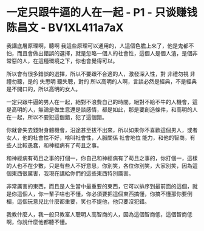 # 一定只跟牛逼的人在一起 - P1 - 只谈赚钱陈昌文 - BV1XL411a7aX

我講底層原理啊，聽啊 我這些原理可以通用的，人這個色膽上來了，他是鬼都不怕，而且會做出錯誤的選擇，就是忽略一個人的社會性，這個人是個人渣，是個非常惡的人，在這種環境之下，你也會覺得可以。

所以會有很多錯誤的選擇，所以不要跟不合適的人，激發深入性，對 非禮勿視 非禮勿聽，是的 失思明 聽失聰，對的 所以高明的人啊，言談必然是經典，不是經典 是不開口的，所以高明的女人。

一定只跟牛逼的男人在一起，絕對不浪費自己的時間，絕對不給不牛的人機會，這是高明的人，無論是做生意還是談感情，都是如此，那是要創造條件，和高明的人在一起，所以不要犯這個錯，犯了這個錯。

你就會失去錢財身體機會，沿途甚至拔不出來，所以如果你不喜歡這個男人，或者女人，他的社會性不好，啥叫社會性，人脈關係 社會地位 能力，和他的智商，有些人比較愚蠢，和神經病有了苟且之事。

和神經病有苟且之事的打個一，你自己和神經病有了苟且之事的，你打個一，這樣的人也不在少數，只是有些人不好意思，你別笑，各位你別笑，大家別笑，因為這個東西很厲害，我現在講給你們的這些東西特別厲害。

非常厲害的東西，而且是人生當中最重要的東西，它可以排序到最前面的這個，就是你這個人，你一輩子啥也不懂，你必須要把這個東西搞懂，你搞不懂那你要倒楣，這個玩意兒比什麼都重要，笑也不提他，他只要沒犯錯。

我教什麼人，我一般只教富人聰明人高智商的人，因為這個智商低，這個智商低啊，你說什麼他都聽不懂。